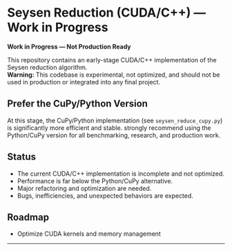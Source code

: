 # Seysen Reduction (CUDA/C++) — Work in Progress

**Work in Progress — Not Production Ready**

This repository contains an early-stage CUDA/C++ implementation of the Seysen reduction algorithm.  
**Warning:** This codebase is experimental, not optimized, and should not be used in production or integrated into any final project.

## Prefer the CuPy/Python Version

At this stage, the CuPy/Python implementation (see `seysen_reduce_cupy.py`) is significantly more efficient and stable. strongly recommend using the Python/CuPy version for all benchmarking, research, and production work.

## Status

- The current CUDA/C++ implementation is incomplete and not optimized.
- Performance is far below the Python/CuPy alternative.
- Major refactoring and optimization are needed.
- Bugs, inefficiencies, and unexpected behaviors are expected.

## Roadmap

- Optimize CUDA kernels and memory management

---
